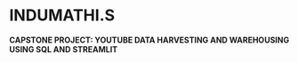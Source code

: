 # INDUMATHI.S
**CAPSTONE PROJECT: YOUTUBE DATA HARVESTING AND WAREHOUSING USING SQL AND STREAMLIT**
